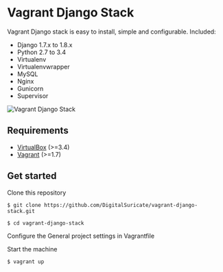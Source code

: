 # Vagrant Django Stack
Vagrant Django stack is easy to install, simple and configurable.
Included:
* Django 1.7.x to 1.8.x
* Python 2.7 to 3.4
* Virtualenv
* Virtualenvwrapper
* MySQL
* Nginx
* Gunicorn
* Supervisor

![Vagrant Django Stack](http://image.noelshack.com/fichiers/2015/21/1432026158-wsgi-nginx-gunicorn-supervisor.png)

## Requirements
* [VirtualBox](https://www.virtualbox.org) (>=3.4)
* [Vagrant](http://vagrantup.com) (>=1.7)

## Get started
Clone this repository

    $ git clone https://github.com/DigitalSuricate/vagrant-django-stack.git

    $ cd vagrant-django-stack

Configure the General project settings in Vagrantfile

Start the machine

    $ vagrant up
